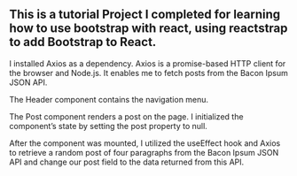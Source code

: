 ## This is a tutorial Project I completed for learning how to use bootstrap with react, using reactstrap to add Bootstrap to React.

I installed Axios as a dependency. Axios is a promise-based HTTP client for the browser and Node.js. It enables me to fetch posts from the Bacon Ipsum JSON API.

The Header component contains the navigation menu.

The Post component renders a post on the page. I initialized the component’s state by setting the post property to null.

After the component was mounted, I utilized the useEffect hook and Axios to retrieve a random post of four paragraphs from the Bacon Ipsum JSON API and change our post field to the data returned from this API.
